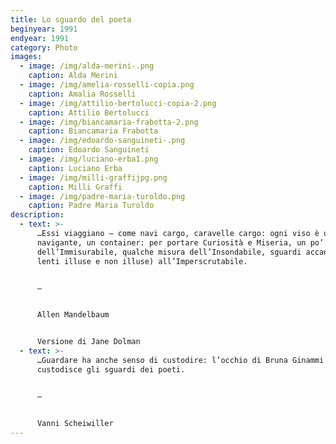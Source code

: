 ```yaml
---
title: Lo sguardo del poeta
beginyear: 1991
endyear: 1991
category: Photo
images:
  - image: /img/alda-merini-.png
    caption: Alda Merini
  - image: /img/amelia-rosselli-copia.png
    caption: Amalia Rosselli
  - image: /img/attilio-bertolucci-copia-2.png
    caption: Attilio Bertolucci
  - image: /img/biancamaria-frabotta-2.png
    caption: Biancamaria Frabotta
  - image: /img/edoardo-sanguineti-.png
    caption: Edoardo Sanguineti
  - image: /img/luciano-erba1.png
    caption: Luciano Erba
  - image: /img/milli-graffijpg.png
    caption: Milli Graffi
  - image: /img/padre-maria-turoldo.png
    caption: Padre Maria Turoldo
description:
  - text: >-
      …Essi viaggiano – come navi cargo, caravelle cargo: ogni viso è un vaso
      navigante, un container: per portare Curiosità e Miseria, un po’ di musica
      dell’Immisurabile, qualche misura dell’Insondabile, sguardi accaniti(di
      lenti illuse e non illuse) all’Imperscrutabile. 


      —


      Allen Mandelbaum


      Versione di Jane Dolman
  - text: >-
      …Guardare ha anche senso di custodire: l’occhio di Bruna Ginammi
      custodisce gli sguardi dei poeti.


      —


      Vanni Scheiwiller
---
```

